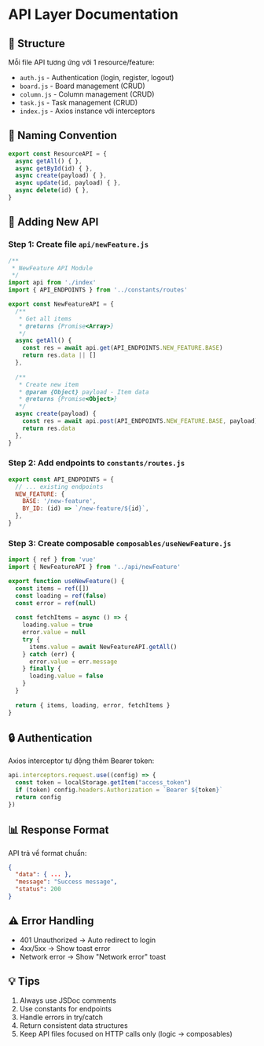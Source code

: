 # API Layer Documentation

## 📁 Structure

Mỗi file API tương ứng với 1 resource/feature:

- `auth.js` - Authentication (login, register, logout)
- `board.js` - Board management (CRUD)
- `column.js` - Column management (CRUD)
- `task.js` - Task management (CRUD)
- `index.js` - Axios instance với interceptors

## 🎯 Naming Convention

```javascript
export const ResourceAPI = {
  async getAll() { },
  async getById(id) { },
  async create(payload) { },
  async update(id, payload) { },
  async delete(id) { },
}
```

## 📝 Adding New API

### Step 1: Create file `api/newFeature.js`

```javascript
/**
 * NewFeature API Module
 */
import api from './index'
import { API_ENDPOINTS } from '../constants/routes'

export const NewFeatureAPI = {
  /**
   * Get all items
   * @returns {Promise<Array>}
   */
  async getAll() {
    const res = await api.get(API_ENDPOINTS.NEW_FEATURE.BASE)
    return res.data || []
  },
  
  /**
   * Create new item
   * @param {Object} payload - Item data
   * @returns {Promise<Object>}
   */
  async create(payload) {
    const res = await api.post(API_ENDPOINTS.NEW_FEATURE.BASE, payload)
    return res.data
  },
}
```

### Step 2: Add endpoints to `constants/routes.js`

```javascript
export const API_ENDPOINTS = {
  // ... existing endpoints
  NEW_FEATURE: {
    BASE: '/new-feature',
    BY_ID: (id) => `/new-feature/${id}`,
  },
}
```

### Step 3: Create composable `composables/useNewFeature.js`

```javascript
import { ref } from 'vue'
import { NewFeatureAPI } from '../api/newFeature'

export function useNewFeature() {
  const items = ref([])
  const loading = ref(false)
  const error = ref(null)
  
  const fetchItems = async () => {
    loading.value = true
    error.value = null
    try {
      items.value = await NewFeatureAPI.getAll()
    } catch (err) {
      error.value = err.message
    } finally {
      loading.value = false
    }
  }
  
  return { items, loading, error, fetchItems }
}
```

## 🔒 Authentication

Axios interceptor tự động thêm Bearer token:

```javascript
api.interceptors.request.use((config) => {
  const token = localStorage.getItem("access_token")
  if (token) config.headers.Authorization = `Bearer ${token}`
  return config
})
```

## 📊 Response Format

API trả về format chuẩn:

```json
{
  "data": { ... },
  "message": "Success message",
  "status": 200
}
```

## ⚠️ Error Handling

- 401 Unauthorized → Auto redirect to login
- 4xx/5xx → Show toast error
- Network error → Show "Network error" toast

## 💡 Tips

1. Always use JSDoc comments
2. Use constants for endpoints
3. Handle errors in try/catch
4. Return consistent data structures
5. Keep API files focused on HTTP calls only (logic → composables)

